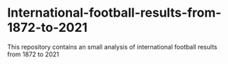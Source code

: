 # International-football-results-from-1872-to-2021
This repository contains an small analysis of international football results from 1872 to 2021
